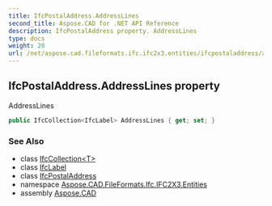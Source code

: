 ```yaml
---
title: IfcPostalAddress.AddressLines
second_title: Aspose.CAD for .NET API Reference
description: IfcPostalAddress property. AddressLines
type: docs
weight: 20
url: /net/aspose.cad.fileformats.ifc.ifc2x3.entities/ifcpostaladdress/addresslines/
---
```

## IfcPostalAddress.AddressLines property

AddressLines

```csharp
public IfcCollection<IfcLabel> AddressLines { get; set; }
```

### See Also

* class [IfcCollection&lt;T&gt;](../../../aspose.cad.fileformats.ifc/ifccollection-1/)
* class [IfcLabel](../../../aspose.cad.fileformats.ifc.ifc2x3.types/ifclabel/)
* class [IfcPostalAddress](../)
* namespace [Aspose.CAD.FileFormats.Ifc.IFC2X3.Entities](../../ifcpostaladdress/)
* assembly [Aspose.CAD](../../../)



